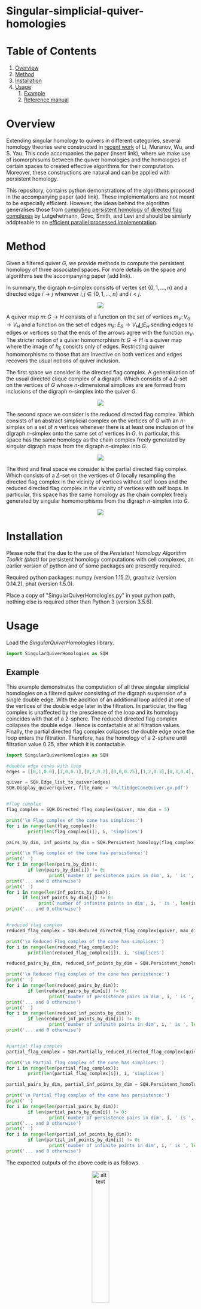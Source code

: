 # Singular-simplicial-quiver-homologies


# Table of Contents

1. [Overview](#Overview)
2. [Method](#Method)  
3. [Installation](#Installation)  
4. [Usage](#Usage)
      1. [Example](#Example)
      3. [Reference manual](#Reference-manual)

# Overview

Extending singular homology to quivers in different categories, several homology theories were constructed in [recent work](https://bimsa.net/doc/publication/5381.pdf) of Li, Muranov, Wu, and S. Yau. This code accompanies the paper (insert link), where we make use of isomorphisums between the quiver homologies and the homologies of certain spaces to created effective algorithms for their computation.  Moreover, these constructions are natural and can be applied with persistent homology.

This repository, contains python demonstrations of the algorithms proposed in the accompanying paper (add link). These implementations are not meant to be especially efficient. However, the ideas behind the algorithm generalises those from [computing persistent homology of directed flag complexes](https://www.mdpi.com/1999-4893/13/1/19) by Lutgehetmann, Govc, Smith, and Levi and should be simiarly addpteable to an [efficient parallel processed implementation](https://github.com/luetge/flagser).

# Method

Given a filtered quiver $`G`$, we provide methods to compute the persistent homology of three associated spaces. For more details on the space and algorithms see the accompanying paper (add link).

In summary, the digraph $`n`$-simplex consists of vertex set $`\{ 0,1,\dots,n \}`$ and a directed edge $`i \to j`$ whenever $`i,j \in \{ 0,1,\dots,n \}`$ and $`i<j`$.

<p align="center" name="DigraphSimplices" width="20%" height="20%">
      <img src="DigraphSimplices.png">
</p>

A quiver map $`m \colon G \to H`$ consists of a function on the set of vertices $`m_V \colon V_G \to V_H`$ and a function on the set of edges $`m_E \colon E_G \to V_H \coprod E_H`$ sending edges to edges or vertices so that the ends of the arrows agree with the function $`m_V`$. The stricter notion of a quiver homomorphism $`h \colon G \to H`$ is a quiver map where the image of $`h_E`$ consists only of edges. Restricting quiver homomorphisms to those that are invective on both vertices and edges recovers the usual notions of quiver inclusion.

The first space we consider is the directed flag complex. A generalisation of the usual directed clique complex of a digraph. Which consists of a $`\Delta`$-set on the vertices of $`G`$ whose $`n`$-dimensional simplices are are formed from inclusions of the digraph $`n`$-simplex into the quiver $`G`$.

<p align="center" name="DirectedFlagComplex" width="20%" height="20%">
      <img src="DirectedFlagComplex.png">
</p>

The second space we consider is the reduced directed flag complex. Which consists of an abstract simplicial complex on the vertices of $`G`$ with an $`n`$-simplex on a set of $`n`$ vertices whenever there is at least one inclusion of the digraph $`n`$-simplex onto the same set of vertices in $`G`$. In particular, this space has the same homology as the chain complex freely generated by singular digraph maps from the digraph $`n`$-simplex into $`G`$.

<p align="center" name="ReducedDirectedFlagComplex" width="20%" height="20%">
      <img src="ReducedDirectedFlagComplex.png">
</p>

The third and final space we consider is the partial directed flag complex. Which consists of a $`\Delta`$-set on the vertices of $`G`$ locally resampling the directed flag complex in the vicinity of vertices without self loops and the reduced directed flag complex in the vicinity of vertices with self loops. In particular, this space has the same homology as the chain complex freely generated by singular homomorphisms from the digraph $`n`$-simplex into $`G`$.

<p align="center" name="PartialDirectedFlagComplex" width="20%" height="20%">
      <img src="PartialDirectedFlagComplex.png">
</p>


# Installation

Please note that the due to the use of the *Persistent Homology Algorithm Toolkit (phat)* for persistent homology computations with cell complexes, an earlier version of python and of some packages are presently required.

Required python packages: numpy (version 1.15.2), graphviz (version 0.14.2), phat (version 1.5.0).

Place a copy of "SingularQuiverHomologies.py" in your python path, nothing else is required other than Python 3 (version 3.5.6).


# Usage

Load the *SingularQuiverHomologies* library.

```python
import SingularQuiverHomologies as SQH
```


## Example

This example demonstrates the computation of all three singular simplicial homologies on a filtered quiver consisting of the digraph suspension of a single double edge.  With the addition of an additional loop added at one of the vertices of the double edge later in the filtration. In particular, the flag complex is unaffected by the prescience of the loop and its homology coincides with that of a 2-sphere. The reduced directed flag complex collapses the double edge. Hence is contactable at all filtration values. Finally, the partial directed flag complex collapses the double edge once the loop enters the filtration. Therefore, has the homology of a 2-sphere until filtration value 0.25, after which it is contactable.

```python
import SingularQuiverHomologies as SQH

#double edge cones with loop
edges = [[0,1,0.0],[1,0,0.1],[0,2,0.2],[0,0,0.25],[1,2,0.3],[0,3,0.4],[1,3,0.5]]

quiver = SQH.Edge_list_to_quiver(edges)
SQH.Display_quiver(quiver, file_name = 'MultiEdgeConeQuiver.gv.pdf')


#flag complex
flag_complex = SQH.Directed_flag_complex(quiver, max_dim = 5)

print('\n Flag complex of the cone has simplices:')
for i in range(len(flag_complex)):
        print(len(flag_complex[i]), i, 'simplices')

pairs_by_dim, inf_points_by_dim = SQH.Persistent_homology(flag_complex)

print('\n Flag complex of the cone has persistence:')
print(' ')
for i in range(len(pairs_by_dim)):
        if len(pairs_by_dim[i]) != 0:
                print('number of persistence pairs in dim', i, ' is ', len(pairs_by_dim[i]))
print('... and 0 otherwise')
print(' ')
for i in range(len(inf_points_by_dim)):
      if len(inf_points_by_dim[i]) != 0:
            print('number of infinite points in dim', i, ' is ', len(inf_points_by_dim[i]))
print('... and 0 otherwise')


#reduced flag complex
reduced_flag_complex = SQH.Reduced_directed_flag_complex(quiver, max_dim = 5)

print('\n Reduced Flag complex of the cone has simplices:')
for i in range(len(reduced_flag_complex)):
        print(len(reduced_flag_complex[i]), i, 'simplices')

reduced_pairs_by_dim, reduced_inf_points_by_dim = SQH.Persistent_homology(reduced_flag_complex)

print('\n Reduced flag complex of the cone has persistence:')
print(' ')
for i in range(len(reduced_pairs_by_dim)):
        if len(reduced_pairs_by_dim[i]) != 0:
                print('number of persistence pairs in dim', i, ' is ', len(reduced_pairs_by_dim[i]))
print('... and 0 otherwise')
print(' ')
for i in range(len(reduced_inf_points_by_dim)):
        if len(reduced_inf_points_by_dim[i]) != 0:
                print('number of infinite points in dim', i, ' is ', len(reduced_inf_points_by_dim[i]))
print('... and 0 otherwise')


#partial flag complex
partial_flag_complex = SQH.Partially_reduced_directed_flag_complex(quiver, max_dim = 5)

print('\n Partial flag complex of the cone has simplices:')
for i in range(len(partial_flag_complex)):
        print(len(partial_flag_complex[i]), i, 'simplices')

partial_pairs_by_dim, partial_inf_points_by_dim = SQH.Persistent_homology(partial_flag_complex)

print('\n Partial flag complex of the cone has persistence:')
print(' ')
for i in range(len(partial_pairs_by_dim)):
        if len(partial_pairs_by_dim[i]) != 0:
                print('number of persistence pairs in dim', i, ' is ', len(partial_pairs_by_dim[i]))
print('... and 0 otherwise')
print(' ')
for i in range(len(partial_inf_points_by_dim)):
        if len(partial_inf_points_by_dim[i]) != 0:
                print('number of infinite points in dim', i, ' is ', len(partial_inf_points_by_dim[i]))
print('... and 0 otherwise')
```

The expected outputs of the above code is as follows.

<p align="center" name="ConeQuiver">
      <img src="ConeQuiver.png" alt="alt text" width="30%" height="30%">
</p>

<p align="center" name="ConeQuiverOutput">
      <img src="ConeQuiverOutput.png" alt="alt text" width="50%" height="50%">
</p>


## Reference-manual


#### &#x1F539; SingularQuiverHomologies.Directed_flag_complex(quiver, max_dim = 4)

Computes the directed flag complex of a given filtered quiver up to the desired dimension.

|  | Variable | Description |
| ------------ | ------------- | ------------- |
| **Parameters:** | **quiver** | Either a list of filtered quiver edges or a 2-tuple consisting of a list of vertices and a list of edges between vertices. Vertices are assumed to be lists containing a numeric integer values begging at 0 and edges are a list of two of these elements. Both vertices and edges contain a filtration value as an additional final entry in the list. |
| | **max_dim** | Non-negative integer indicating the maximum dimension of the boundary matrix to be computed. |
| **Returns:** | | The directed flag complex of the quiver in the form of a delta set. |


#### &#x1F539; SingularQuiverHomologies.Reduced_directed_flag_complex(quiver, max_dim = 4)

Computes the reduced directed flag complex of a given filtered quiver up to the desired dimension.

|  | Variable | Description |
| ------------ | ------------- | ------------- |
| **Parameters:** | **quiver** | Either a list of filtered quiver edges or a 2-tuple consisting of a list of vertices and a list of edges between vertices. Vertices are assumed to be lists containing a numeric integer values begging at 0 and edges are a list of two of these elements. Both vertices and edges contain a filtration value as an additional final entry in the list. |
| | **max_dim** | Non-negative integer indicating the maximum dimension of the boundary matrix to be computed. |
| **Returns:** | | The reduced directed flag complex of the quiver in the form of a delta set. |


#### &#x1F539; SingularQuiverHomologies.Partially_reduced_directed_flag_complex(quiver, max_dim = 4)

Computes the partially reduced directed flag complex of a given filtered quiver up to the desired dimension.

|  | Variable | Description |
| ------------ | ------------- | ------------- |
| **Parameters:** | **quiver** | Either a list of filtered quiver edges or a 2-tuple consisting of a list of vertices and a list of edges between vertices. Vertices are assumed to be lists containing a numeric integer values begging at 0 and edges are a list of two of these elements. Both vertices and edges contain a filtration value as an additional final entry in the list. |
| | **max_dim** | Non-negative integer indicating the maximum dimension of the boundary matrix to be computed. |
| **Returns:** | | The partially reduced directed flag complex of the quiver in the form of a delta set. |


#### &#x1F539; SingularQuiverHomologies.Persistent_homology(space)

Computes the persistent homology of a given delta set or cell complex using the Persistent Homology Algorithm Toolkit (phat).

|  | Variable | Description |
| ------------ | ------------- | ------------- |
| **Parameters:** | **space** | A delta set or more generally a cell complex. |
| **Returns:** | **pairs_by_dim** | List of lists of persistence pairs of filtration values in each dimension. |
| | **inf_points_by_dim** | List of lists of filtration values in each dimension corresponding to each finite persistence pair. |
